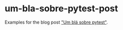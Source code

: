 # um-bla-sobre-pytest-post
Examples for the blog post ["Um blá sobre pytest"](https://alexandre.github.io/2015/06/07/Um-bla-sobre-pytest.html).
